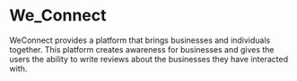 # We_Connect
WeConnect provides a platform that brings businesses and individuals together. This platform creates awareness for businesses and gives the users the ability to write reviews about the businesses they have interacted with.
